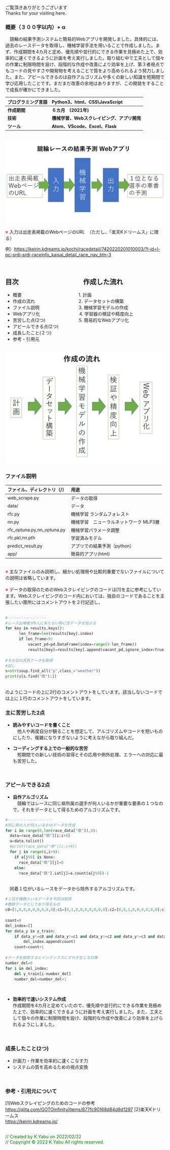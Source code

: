 ご覧頂きありがとうございます<br>
Thanks for your visiting here.<br>

### 概要（３００字以内）+ α
　競輪の結果予測システムと簡易的Webアプリを開発しました。具体的には、過去のレースデータを取得し、機械学習手法を用いることで作成しました。まず、作成期間を4カ月と定め、優先順や並行的にできる作業を見極めた上で、効率的に速くできるように計画を考え実行しました。取り組む中で工夫として個々の作業に制限時間を設け、段階的な作成や改善により効率を上げ、第３者視点でもコードの見やすさや開発物を考えることで質をより高められるよう努力しました。また、アピールできるのは自作アルゴリズムや多くの新しい知識を短期間で学び応用したことです。まだまだ改善の余地はありますが、この開発をすることで成長が確かにできました。
<br>


|プログラミング言語 | Python3、html、CSS\JavaScript|
| :---------- | :---- |
|**作成期間**                | **６カ月　(2021年)**|
|**技術**          |**機械学習、Webスクレイピング、アプリ開発**|
|**ツール**          |**Atom、VScode、Excel、Flask**|


&emsp;&emsp;![system](img/system.png)

<font color="Red">
※
</font>入力は出走表掲載のWebページのURL　（ただし、「楽天Kドリームス」に限る）

例）https://keirin.kdreams.jp/kochi/racedetail/7420220201010003/?l-id=l-pc-srdi-srdi-raceinfo_kaisai_detail_race_nav_btn-3

<br>

## 目次　　　　　　 &emsp; &emsp;　 作成した流れ
* 概要　     &emsp;&emsp; &emsp; &emsp; &emsp; &emsp; &emsp; &emsp; &emsp;&nbsp;&nbsp;1. 計画
* 作成の流れ　&emsp; &emsp; &emsp; &emsp; &emsp; &emsp; &emsp;&thinsp;2. データセットの構築
* ファイル説明　&emsp; &emsp; &emsp; &emsp; &emsp; &emsp; &thinsp;3. 機械学習モデルの作成
* Webアプリ化　&emsp; &emsp; &emsp; &emsp; &emsp; &emsp; &thinsp;4. 学習器の検証や精度向上
* 苦労した点(2つ)　&emsp; &emsp; &emsp; &emsp; &emsp; &thinsp;5. 簡易的なWebアプリ化
* アピールできる点(2つ)
* 成長したこと(２つ)
* 参考・引用元




&emsp;&emsp;![plan](img/plan.png)

### ファイル説明
|  ファイル、ディレクトリ（/）  | 用途 |
| :---------- | :---- |
|web_scrape.py | データの取得 |
|       data/        | データ |
|rfc.py　         | 機械学習 ランダムフォレスト |
|nn.py　          | 機械学習　ニューラルネットワーク MLP3層 |
|rfc_optuna.py,nn_optuna.py| 機械学習パラメータ調整 |
|rfc.pkl,nn.pth| 学習済みモデル |
|predict_result.py| アプリでの結果予測（python） |
|app/| 簡易的アプリ(html) |

<br>
<font color="Red">
※
</font>
主なファイルのみ説明し、細かい処理用や比較的重要でないファイルについての説明は省略しています。
<br>
<br>
<font color="Red">
※
</font>
データの取得のためのWebスクレイピングのコードは[1]を主に参考にしています。Webスクレイピングのコード内においては、独自のコードであることを主張したい箇所にはコメントアウトを２行記述し、<br>

```Python　

#-----------------
#レース出場者が9人に未たない時に空データを加える
for key in results.keys():
      len_frame=len(results[key].index)
      if len_frame<9:
          vacant_pd=pd.DataFrame(index=range(9-len_frame))
          results[key]=results[key].append(vacant_pd,ignore_index=True)

#その日の天気データを取得
#試し
s=str(soup.find_all("p",class_="weather"))
print(s[s.find("雨"):])

```
<br>のようにコードの上に2行のコメントアウトをしています。該当しないコードでは上に１行のコメントアウトをしています。
<br>

### 主に苦労した2点
* **読みやすいコードを書くこと**<br>
　他人や再度自分が観ることを想定して、アルゴリズムやコードを短いものにしたり、複雑になりすぎないように考えながら取り組んだ。

* **コーディングする上での一般的な苦労**<br>
　短期間での新しい技術の習得とその応用や例外処理、エラーへの対応に最も苦労した。

<br>

### アピールできる2点
* **自作アルゴリズム**<br>
　競輪ではレースに同じ県所属の選手が何人いるかが重要な要素の１つなので、それをデータとして得るためのアルゴリズムです。
```Python
#--------------------
#同じ県の人が何人いるかのデータを作成
for i in range(0,len(race_data["県"]),9):
  data=race_data["県"][i:i+9]
  a=data.tolist()
  #print(race_data["県"][i:i+9])
  for j in range(i,i+9):
    if a[j%9] is None:
      race_data["県"][j]=0
    else:
      race_data["県"].iat[j]=a.count(a[j%9])-1
```
<br>　同着１位がいるレースをデータから除外するアルゴリズムです。<br>

```Python
#１位が複数人いるデータを今回は削除
#教師データとしてあり得るもの
c0=[1,0,0,0,0,0,0,0,0];c1=[0,1,0,0,0,0,0,0,0];c2=[0,0,1,0,0,0,0,0,0];c3=[0,0,0,1,0,0,0,0,0];c4=[0,0,0,0,1,0,0,0,0];c5=[0,0,0,0,0,1,0,0,0];c6=[0,0,0,0,0,0,1,0,0];c7=[0,0,0,0,0,0,0,1,0];c8=[0,0,0,0,0,0,0,0,1]

count=0
del_index=[]
for data_y in y_train:
    if data_y!=c0 and data_y!=c1 and data_y!=c2 and data_y!=c3 and data_y!=c4 and data_y!=c5 and data_y!=c6 and data_y!=c7 and data_y!=c8:
        del_index.append(count)
    count=count+1

#データを削除するとインデックスにずれが生じる対策
number_del=0
for i in del_index:
    del y_train[i-number_del]
    number_del=number_del+1
```

<br>

* **効率的で速いシステム作成**<br>
作成期間を4カ月と定めていたので、優先順や並行的にできる作業を見極めた上で、効率的に速くできるように計画を考え実行しました。また、工夫として個々の作業に制限時間を設け、段階的な作成や改善により効率を上げられるようにしました。




<br>

### 成長したこと(2つ)
* 計画力・作業を効率的に速くこなす力
* システムの質を高めるための視点変換

<br>

### 参考・引用元について
[1]Webスクレイピングのためのコードの参考<br>
https://qiita.com/GOTOinfinity/items/877fc90168d84d8d1297
[2]楽天Kドリームス<br>
https://keirin.kdreams.jp/

<br>
<font color="Green">
// Created by K.Yabu on 2022/02/22
<br>
// Copyright © 2022 K.Yabu All rights reserved.
</font>
